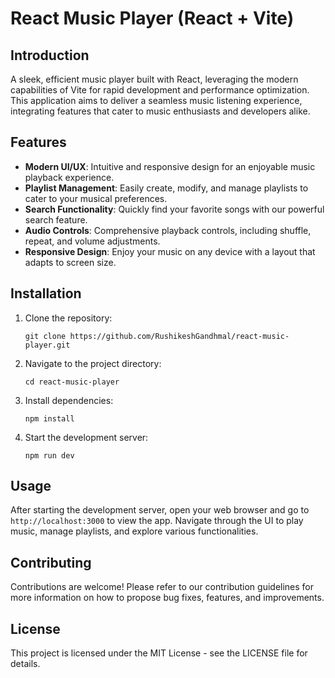 # React Music Player (React + Vite)

## Introduction

A sleek, efficient music player built with React, leveraging the modern capabilities of Vite for rapid development and performance optimization. This application aims to deliver a seamless music listening experience, integrating features that cater to music enthusiasts and developers alike.

## Features

- **Modern UI/UX**: Intuitive and responsive design for an enjoyable music playback experience.
- **Playlist Management**: Easily create, modify, and manage playlists to cater to your musical preferences.
- **Search Functionality**: Quickly find your favorite songs with our powerful search feature.
- **Audio Controls**: Comprehensive playback controls, including shuffle, repeat, and volume adjustments.
- **Responsive Design**: Enjoy your music on any device with a layout that adapts to screen size.

## Installation

1. Clone the repository:
   ```
   git clone https://github.com/RushikeshGandhmal/react-music-player.git
   ```
2. Navigate to the project directory:
   ```
   cd react-music-player
   ```
3. Install dependencies:
   ```
   npm install
   ```
4. Start the development server:
   ```
   npm run dev
   ```

## Usage

After starting the development server, open your web browser and go to `http://localhost:3000` to view the app. Navigate through the UI to play music, manage playlists, and explore various functionalities.

## Contributing

Contributions are welcome! Please refer to our contribution guidelines for more information on how to propose bug fixes, features, and improvements.

## License

This project is licensed under the MIT License - see the LICENSE file for details.


